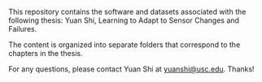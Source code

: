 This repository contains the software and datasets associated with the following thesis:
Yuan Shi, Learning to Adapt to Sensor Changes and Failures.

The content is organized into separate folders that correspond to the chapters in the thesis.

For any questions, please contact Yuan Shi at yuanshi@usc.edu. Thanks!
